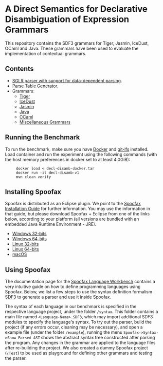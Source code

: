 # A Direct Semantics for Declarative Disambiguation of Expression Grammars

This repository contains the SDF3 grammars for Tiger, Jasmin, IceDust, OCaml and Java. These grammars have been used to evaluate the implementation of contextual grammars.

## Contents

- [SGLR parser with support for data-dependent parsing](https://github.com/MetaBorgCube/declarative-disamb-deep-conflicts/tree/master/org.spoofax.jsglr2).
- [Parse Table Generator](https://github.com/MetaBorgCube/declarative-disamb-deep-conflicts/tree/master/org.metaborg.sdf2table).
- Grammars:
	 - [Tiger](https://github.com/MetaBorgCube/declarative-disamb-deep-conflicts/tree/master/spoofax-language-projects/Tiger)
	 - [IceDust](https://github.com/MetaBorgCube/declarative-disamb-deep-conflicts/tree/master/spoofax-language-projects/IceDust)
	 - [Jasmin](https://github.com/MetaBorgCube/declarative-disamb-deep-conflicts/tree/master/spoofax-language-projects/Jasmin)
	 - [Java](https://github.com/MetaBorgCube/declarative-disamb-deep-conflicts/tree/master/spoofax-language-projects/Java)
	 - [OCaml](https://github.com/MetaBorgCube/declarative-disamb-deep-conflicts/tree/master/spoofax-language-projects/OCaml)
	 - [Miscellaneous Grammars](https://github.com/MetaBorgCube/declarative-disamb-deep-conflicts/tree/master/spoofax-language-projects/Misc)

## Running the Benchmark

To run the benchmark, make sure you have [Docker](https://www.docker.com) and [git-lfs](https://git-lfs.github.com) installed. Load container and run the experiment using the following commands (with the host memory preferences in docker set to at least 4.0GiB):

 		 docker load < decl-disamb-docker.tar
		 docker run -it decl-disamb-v1
		 mvn clean verify


## Installing Spoofax

Spoofax is distributed as an Eclipse plugin. We point to the [Spoofax Installation Guide](http://www.metaborg.org/en/latest/source/install.html) for further information. You may use the information in that guide, but please download Spoofax + Eclipse from one of the links below, according to your platform (all versions are bundled with an embedded Java Runtime Environment - JRE).

- [Windows 32-bits](https://drive.google.com/open?id=1_DPIwgiTqGupnWlmY17Oqr0ZvHpsiOaA)
- [Windows 64-bits](https://drive.google.com/open?id=1VqzRAsj2Dj6_BJYJ_uI6x4YH5LsDHgrN)
- [Linux 32-bits](https://drive.google.com/open?id=1C34fBDoklbexDWZZyerdoqohblJJyZx_)
- [Linux 64-bits](https://drive.google.com/open?id=1iNMR-imke7vpXkjE4TJhnOe2GWnTyYsX)
- [macOS](https://drive.google.com/open?id=1B1yUrN_5XKRDPp6EK8q-s5p6CG93Kaz8)

## Using Spoofax

The documentation page for the [Spoofax Language Workbench](http://www.metaborg.org/en/latest/index.html) contains a very intuitive guide on how to define programming languages using  Spoofax. Below, we list a few steps to use the syntax definition formalism [SDF3](http://www.metaborg.org/en/latest/source/langdev/meta/lang/tour/syntax.html) to generate a parser and use it inside Spoofax.

The syntax of each language in our benchmark is specified in the respective language project, under the folder `/syntax`. This folder contains a main file named `<Language-Name>.SDF3`, which may import additional SDF3 modules to specify the language's syntax. To try out the parser, build the project (if any errors occur, cleaning may be necessary), and open a example file (under the folder `/example`), running the menu `Spoofax->Syntax->Show Parsed AST` shows the abstract syntax tree constructed after parsing the program. Any changes in the grammar are applied to the language files after re-building the project. We also created a dummy Spoofax project (`/Test`) to be used as playground for defining other grammars and testing the parser.
